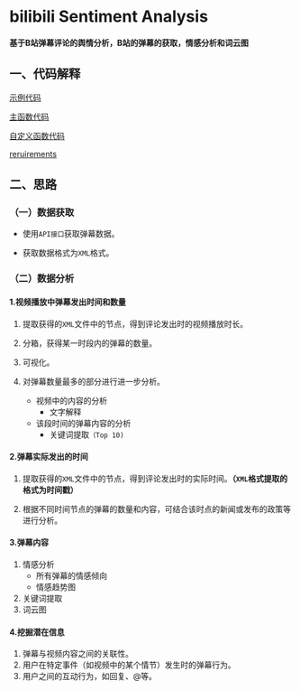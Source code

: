 # bilibili Sentiment Analysis

**基于B站弹幕评论的舆情分析，B站的弹幕的获取，情感分析和词云图**

## 一、代码解释

[示例代码](code/demo.py)

[主函数代码](code/main.py)

[自定义函数代码](code/function.py)

[reruirements](requirements.txt)

## 二、思路

### （一）数据获取

-   使用`API接口`获取弹幕数据。

-   获取数据格式为`XML`格式。

### （二）数据分析

#### 1.视频播放中弹幕发出时间和数量

1.   提取获得的`XML`文件中的节点，得到评论发出时的视频播放时长。

2.   分箱，获得某一时段内的弹幕的数量。

3.   可视化。

4.   对弹幕数量最多的部分进行进一步分析。
     -   视频中的内容的分析
         -   文字解释
     -   该段时间的弹幕内容的分析
         -   关键词提取`（Top 10)`

#### 2.弹幕实际发出的时间

1.   提取获得的`XML`文件中的节点，得到评论发出时的实际时间。**（`XML`格式提取的格式为时间戳）**

2.   根据不同时间节点的弹幕的数量和内容，可结合该时点的新闻或发布的政策等进行分析。

#### 3.弹幕内容

1.   情感分析
     -   所有弹幕的情感倾向
     -   情感趋势图
2.   关键词提取
3.   词云图

#### 4.挖掘潜在信息

1.   弹幕与视频内容之间的关联性。
2.   用户在特定事件（如视频中的某个情节）发生时的弹幕行为。
3.   用户之间的互动行为，如回复、@等。

